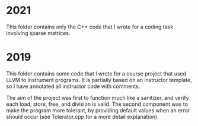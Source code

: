 # 2021

This folder contains only the C++ code that I wrote for a coding task involving sparse matrices.


# 2019

This folder contains some code that I wrote for a course project that used LLVM to instrument programs. It is partially based on an instructor template, so I have annotated all instructor code with comments. 

The aim of the project was first to function much like a sanitizer, and verify each load, store, free, and division is valid. The second component was to make the program more tolerant, by providing default values when an error should occur (see Tolerator.cpp for a more detail explanation).


